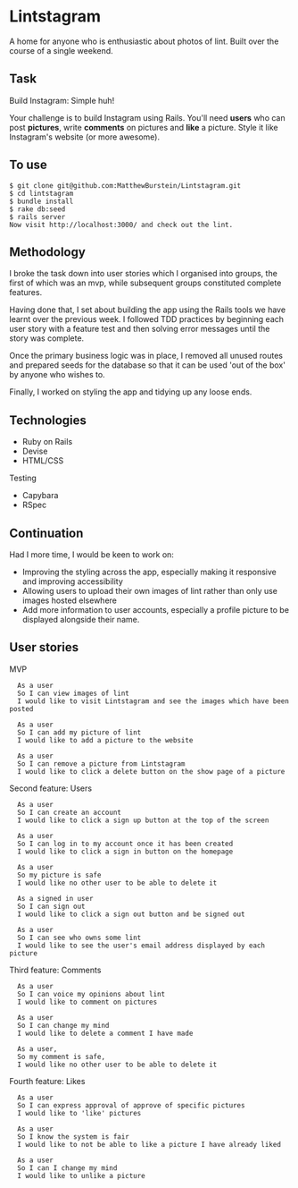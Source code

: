 Lintstagram
===================
A home for anyone who is enthusiastic about photos of lint. Built over the course of a single weekend.

## Task

Build Instagram: Simple huh!

Your challenge is to build Instagram using Rails. You'll need **users** who can post **pictures**, write **comments** on pictures and **like** a picture. Style it like Instagram's website (or more awesome).

## To use

```
$ git clone git@github.com:MatthewBurstein/Lintstagram.git
$ cd lintstagram
$ bundle install
$ rake db:seed
$ rails server
Now visit http://localhost:3000/ and check out the lint.
```

## Methodology

I broke the task down into user stories which I organised into groups, the first of which was an mvp, while subsequent groups constituted complete features.

Having done that, I set about building the app using the Rails tools we have learnt over the previous week. I followed TDD practices by beginning each user story with a feature test and then solving error messages until the story was complete.

Once the primary business logic was in place, I removed all unused routes and prepared seeds for the database so that it can be used 'out of the box' by anyone who wishes to.

Finally, I worked on styling the app and tidying up any loose ends.

## Technologies
- Ruby on Rails
- Devise
- HTML/CSS

Testing
- Capybara
- RSpec

## Continuation
Had I more time, I would be keen to work on:
- Improving the styling across the app, especially making it responsive and improving accessibility
- Allowing users to upload their own images of lint rather than only use images hosted elsewhere
- Add more information to user accounts, especially a profile picture to be displayed alongside their name.

## User stories

MVP
```
  As a user
  So I can view images of lint
  I would like to visit Lintstagram and see the images which have been posted

  As a user
  So I can add my picture of lint
  I would like to add a picture to the website

  As a user
  So I can remove a picture from Lintstagram
  I would like to click a delete button on the show page of a picture
```

Second feature: Users
```
  As a user
  So I can create an account
  I would like to click a sign up button at the top of the screen

  As a user
  So I can log in to my account once it has been created
  I would like to click a sign in button on the homepage

  As a user
  So my picture is safe
  I would like no other user to be able to delete it

  As a signed in user
  So I can sign out
  I would like to click a sign out button and be signed out

  As a user
  So I can see who owns some lint
  I would like to see the user's email address displayed by each picture
```

Third feature: Comments
```
  As a user
  So I can voice my opinions about lint
  I would like to comment on pictures

  As a user
  So I can change my mind
  I would like to delete a comment I have made

  As a user,
  So my comment is safe,
  I would like no other user to be able to delete it
```

Fourth feature: Likes

```
  As a user
  So I can express approval of approve of specific pictures
  I would like to 'like' pictures

  As a user
  So I know the system is fair
  I would like to not be able to like a picture I have already liked

  As a user
  So I can I change my mind
  I would like to unlike a picture
```
